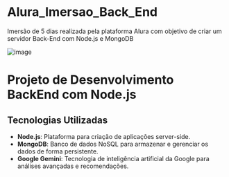 # Alura_Imersao_Back_End
Imersão de 5 dias realizada pela plataforma Alura com objetivo de criar um servidor Back-End com Node.js e MongoDB

![image](https://github.com/user-attachments/assets/ad528542-ef70-4d74-8cf0-f66ce7f8a7b7)

# Projeto de Desenvolvimento BackEnd com Node.js

## Tecnologias Utilizadas

- **Node.js**: Plataforma para criação de aplicações server-side.  
- **MongoDB**: Banco de dados NoSQL para armazenar e gerenciar os dados de forma persistente.  
- **Google Gemini**: Tecnologia de inteligência artificial da Google para análises avançadas e recomendações.
